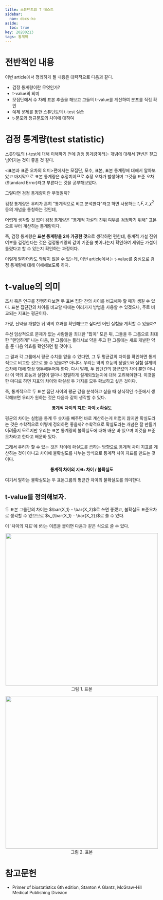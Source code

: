 ```yaml
---
title: 스튜던트의 T 테스트
sidebar:
  nav: docs-ko
aside:
  toc: true
key: 20200213
tags: 통계학
---
```


# 전반적인 내용

이번 article에서 정리하게 될 내용은 대략적으로 다음과 같다.

* 검정 통계량이란 무엇인가?
* t-value의 의미
* 모집단에서 수 차례 표본 추출을 해보고 그들의 t-value를 계산하여 분포를 직접 확인
* 예제 문제를 통한 스튜던트의 t-test 실습
* t-분포와 정규분포의 차이에 대하여

# 검정 통계량(test statistic)

스튜던트의 t-test에 대해 이해하기 전에 검정 통계량이라는 개념에 대해서 한번은 짚고 넘어가는 것이 좋을 것 같다.

$\lt$표본과 표준 오차의 의미$\gt$편에서는 모집단, 모수, 표본, 표본 통계량에 대해서 알아보았고 마지막으로 표본 통계량은 추정치이므로 추정 오차가 발생하며 그것을 표준 오차(Standard Error)라고 부른다는 것을 공부해보았다.

그렇다면 검정 통계량이란 무엇일까? 

검정 통계량은 우리가 흔히 "통계적으로 비교 분석한다"라고 하면 사용하는 $t, F, z, \chi^2$ 등의 개념을 통칭하는 것인데,

어렵게 생각할 것 없이 검정 통계량은 "통계적 가설의 진위 여부를 검정하기 위해" 표본으로 부터 계산하는 통계량이다.

즉, 검정 통계량은 **표본 통계량을 2차 가공한 것**으로 생각하면 편한데, 통계적 가설 진위 여부를 검정한다는 것은 검정통계량의 값이 기준을 벗어나는지 확인하여 세워둔 가설이 틀렸다고 할 수 있는지 확인하는 과정이다.

이렇게 말하더라도 와닿지 않을 수 있는데, 이번 article에서는 t-value를 중심으로 검정 통계량에 대해 이해해보도록 하자.

# t-value의 의미

조사 혹은 연구를 진행하다보면 두 표본 집단 간의 차이를 비교해야 할 때가 생길 수 있다. 표본 집단간의 차이를 비교할 때에는 여러가지 방법을 사용할 수 있겠으나, 주로 비교되는 지표는 평균이다.

가령, 신약을 개발한 뒤 약의 효과를 확인해보고 싶다면 어떤 실험을 계획할 수 있을까?

우선 임상적으로 문제가 없는 사람들을 최대한 "많이" 모은 뒤, 그들을 두 그룹으로 최대한 "랜덤하게" 나눈 다음, 한 그룹에는 플라시보 약을 주고 한 그룹에는 새로 개발한 약을 준 다음 약효를 확인하면 될 것이다.

그 결과 각 그룹에서 평균 수치를 얻을 수 있다면, 그 두 평균값의 차이를 확인하면 통계적으로 비교한 것으로 볼 수 있을까? 아니다. 우리는 약의 효능의 정밀도와 실험 설계의 오차에 대해 항상 염두해두어야 한다. 다시 말해, 두 집단간의 평균값의 차이 뿐만 아니라 이 약의 효능과 실험이 얼마나 정밀하게 설계되었는지에 대해 고려해야한다. 이것을 한 마디로 하면 지표의 차이와 확실성 두 가지를 모두 확보하고 싶은 것이다.

즉,  통계적으로 두 표본 집단 사이의 평균 값을 분석하고 싶을 때 상식적인 수준에서 생각해보면 우리가 원하는 것은 다음과 같이 생각할 수 있다.

<p align = "center"> <b> 통계적 차이의 지표: 차이 x 확실도 </b></p>

평균의 차이는 실험을 통계 두 숫자를 빼주면 바로 계산하는게 어렵지 않지만 확실도라는 것은 수학적으로 어떻게 정의하면 좋을까? 수학적으로 확실도라는 개념은 잘 만들기 어려울지 모르지만 우리는 표본 통계량의 불확실도에 대해 배운 바 있으며 이것을 표준 오차라고 한다고 배운바 있다.

그래서 우리가 할 수 있는 것은 차이에 확실도를 곱하는 방향으로 통계적 차이 지표를 계산하는 것이 아니고 차이에 불확실도를 나누는 방식으로 통계적 차이 지표를 만드는 것이다.

<p align = "center"> <b> 통계적 차이의 지표: 차이 / 불확실도 </b></p>

여기서 말하는 불확실도는 두 표본그룹의 평균간 차이의 불확실도를 의미한다.

## t-value를 정의해보자.

두 표본 그룹간의 차이는 $\bar{X_1} - \bar{X_2}$로 쓰면 좋겠고, 불확실도 표준오차로 생각할 수 있으므로 $s_{\bar{X_1} - \bar{X_2}}$로 쓸 수 있다.

이 '차이의 지표'에 $t$라는 이름을 붙이면 다음과 같은 식으로 쓸 수 있다.


<p align = "center">
    <img width = "500" src = "https://raw.githubusercontent.com/angeloyeo/angeloyeo.github.io/master/pics/2020-02-13-Students_t_test/pic1.png">
    <br>
    그림 1. 표본
</p>


<p align = "center">
    <img width = "500" src = "https://raw.githubusercontent.com/angeloyeo/angeloyeo.github.io/master/pics/2020-02-13-Students_t_test/pic2.png">
    <br>
    그림 2. 표본
</p>

# 참고문헌

* Primer of biostatistics 6th edition, Stanton A Glantz, McGraw-Hill Medical Publishing Division